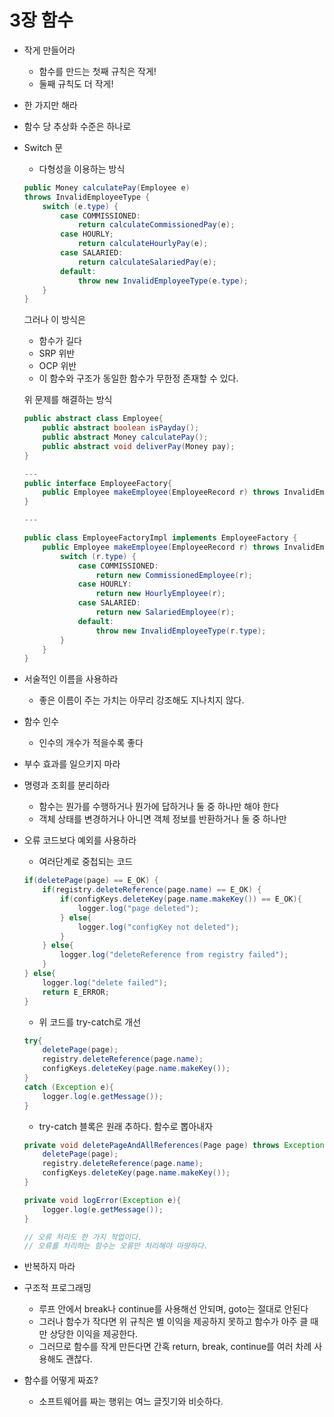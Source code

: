# 3장 함수

- 작게 만들어라
    - 함수를 만드는 첫째 규칙은 작게!
    - 둘째 규칙도 더 작게!
- 한 가지만 해라
- 함수 당 추상화 수준은 하나로
- Switch 문
    - 다형성을 이용하는 방식
    
    ```java
    public Money calculatePay(Employee e)
    throws InvalidEmployeeType {
    	switch (e.type) {
    		case COMMISSIONED:
    			return calculateCommissionedPay(e);
    		case HOURLY;
    			return calculateHourlyPay(e);
    		case SALARIED:
    			return calculateSalariedPay(e);
    		default:
    			throw new InvalidEmployeeType(e.type);
    	}
    }
    ```
    
    그러나 이 방식은
    
    - 함수가 길다
    - SRP 위반
    - OCP 위반
    - 이 함수와 구조가 동일한 함수가 무한정 존재할 수 있다.
    
    위 문제를 해결하는 방식
    
    ```java
    public abstract class Employee{
    	public abstract boolean isPayday();
    	public abstract Money calculatePay();
    	public abstract void deliverPay(Money pay);
    }
    
    ---
    public interface EmployeeFactory{
    	public Employee makeEmployee(EmployeeRecord r) throws InvalidEmployeeType;
    }
    
    ---
    
    public class EmployeeFactoryImpl implements EmployeeFactory {
    	public Employee makeEmployee(EmployeeRecord r) throws InvalidEmployeeType {
    		switch (r.type) {
    			case COMMISSIONED:
    				return new CommissionedEmployee(r);
    			case HOURLY:
    				return new HourlyEmployee(r);
    			case SALARIED:
    				return new SalariedEmployee(r);
    			default:
    				throw new InvalidEmployeeType(r.type);
    		}
    	}
    }
    ```
    

- 서술적인 이름을 사용하라
    - 좋은 이름이 주는 가치는 아무리 강조해도 지나치지 않다.
- 함수 인수
    - 인수의 개수가 적을수록 좋다
- 부수 효과를 일으키지 마라
- 명령과 조회를 분리하라
    - 함수는 뭔가를 수행하거나 뭔가에 답하거나 둘 중 하나만 해야 한다
    - 객체 상태를 변경하거나 아니면 객체 정보를 반환하거나 둘 중 하나만
- 오류 코드보다 예외를 사용하라
    - 여러단계로 중첩되는 코드
    
    ```java
    if(deletePage(page) == E_OK) {
    	if(registry.deleteReference(page.name) == E_OK) {
    		if(configKeys.deleteKey(page.name.makeKey()) == E_OK){
    			logger.log("page deleted");
    		} else{
    			logger.log("configKey not deleted");
    		}
    	} else{
    		logger.log("deleteReference from registry failed");
    	}
    } else{
    	logger.log("delete failed");
    	return E_ERROR;
    }
    ```
    
    - 위 코드를 try-catch로 개선
    
    ```java
    try{
    	deletePage(page);
    	registry.deleteReference(page.name);
    	configKeys.deleteKey(page.name.makeKey());
    }
    catch (Exception e){
    	logger.log(e.getMessage());
    }
    ```
    
    - try-catch 블록은 원래 추하다. 함수로 뽑아내자
    
    ```java
    private void deletePageAndAllReferences(Page page) throws Exception{
    	deletePage(page);
    	registry.deleteReference(page.name);
    	configKeys.deleteKey(page.name.makeKey());
    }
    
    private void logError(Exception e){
    	logger.log(e.getMessage());
    }
    
    // 오류 처리도 한 가지 작업이다. 
    // 오류를 처리하는 함수는 오류만 처리해야 마땅하다.
    ```
    
- 반복하지 마라
- 구조적 프로그래밍
    - 루프 안에서 break나 continue를 사용해선 안되며, goto는 절대로 안된다
    - 그러나 함수가 작다면 위 규칙은 별 이익을 제공하지 못하고 함수가 아주 클 때만 상당한 이익을 제공한다.
    - 그러므로 함수를 작게 만든다면 간혹 return, break, continue를 여러 차례 사용해도 괜찮다.
- 함수를 어떻게 짜죠?
    - 소프트웨어를 짜는 행위는 여느 글짓기와 비슷하다.